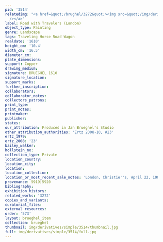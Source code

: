 ```yaml
---
pid: '3514'
relatedimg: "<a href=&quot;/brughel/3272&quot;><img src=&quot;/img/derivatives/simple/3272/thumbnail.jpg&quot;
  /></a>"
label: Road with Travelers (London)
object_type: Painting
genre: Landscape
tags: Traveling Horse Road Wagon
realdate: '1610'
height_cm: '10.4'
width_cm: '16.5'
diameter_cm: 
plate_dimensions: 
support: Copper
drawing_medium: 
signature: BRUEGHEL 1610
signature_location: 
support_marks: 
further_inscription: 
collaborators: 
collaborator_notes: 
collectors_patrons: 
print_type: 
print_notes: 
printmaker: 
publisher: 
states: 
our_attribution: Produced in Jan Brueghel's Studio
other_attribution_authorities: 'Ertz 2008-10, #23'
ertz_1979: 
ertz_2008: '23'
bailey_walker: 
hollstein_no: 
collection_type: Private
location_country: 
location_city: 
location: 
location_collection: 
location_or_most_recent_sale_notes: 'London, Christie''s, April 22, 1988, #74'
provenance: 5919|5920
bibliography: 
exhibition_history: 
related_works: '3272'
copies_and_variants: 
curatorial_files: 
external_resources: 
order: '573'
layout: brueghel_item
collection: brueghel
thumbnail: img/derivatives/simple/3514/thumbnail.jpg
full: img/derivatives/simple/3514/full.jpg
---
```

